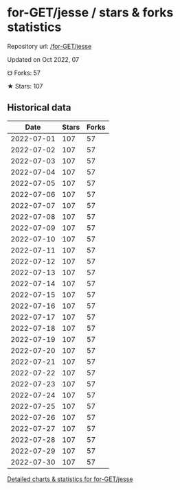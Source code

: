 # for-GET/jesse / stars & forks statistics

Repository url: [/for-GET/jesse](https://github.com/for-GET/jesse)

Updated on Oct 2022, 07

☋ Forks: 57

★ Stars: 107

## Historical data
| Date | Stars | Forks |
|------|-------|-------|
| 2022-07-01 | 107 | 57 | 
| 2022-07-02 | 107 | 57 | 
| 2022-07-03 | 107 | 57 | 
| 2022-07-04 | 107 | 57 | 
| 2022-07-05 | 107 | 57 | 
| 2022-07-06 | 107 | 57 | 
| 2022-07-07 | 107 | 57 | 
| 2022-07-08 | 107 | 57 | 
| 2022-07-09 | 107 | 57 | 
| 2022-07-10 | 107 | 57 | 
| 2022-07-11 | 107 | 57 | 
| 2022-07-12 | 107 | 57 | 
| 2022-07-13 | 107 | 57 | 
| 2022-07-14 | 107 | 57 | 
| 2022-07-15 | 107 | 57 | 
| 2022-07-16 | 107 | 57 | 
| 2022-07-17 | 107 | 57 | 
| 2022-07-18 | 107 | 57 | 
| 2022-07-19 | 107 | 57 | 
| 2022-07-20 | 107 | 57 | 
| 2022-07-21 | 107 | 57 | 
| 2022-07-22 | 107 | 57 | 
| 2022-07-23 | 107 | 57 | 
| 2022-07-24 | 107 | 57 | 
| 2022-07-25 | 107 | 57 | 
| 2022-07-26 | 107 | 57 | 
| 2022-07-27 | 107 | 57 | 
| 2022-07-28 | 107 | 57 | 
| 2022-07-29 | 107 | 57 | 
| 2022-07-30 | 107 | 57 | 


[Detailed charts & statistics for for-GET/jesse](https://reviewgithub.com/rep/for-GET/jesse)
